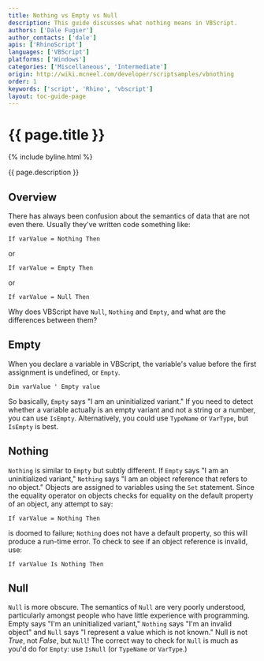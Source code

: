 ```yaml
---
title: Nothing vs Empty vs Null
description: This guide discusses what nothing means in VBScript.
authors: ['Dale Fugier']
author_contacts: ['dale']
apis: ['RhinoScript']
languages: ['VBScript']
platforms: ['Windows']
categories: ['Miscellaneous', 'Intermediate']
origin: http://wiki.mcneel.com/developer/scriptsamples/vbnothing
order: 1
keywords: ['script', 'Rhino', 'vbscript']
layout: toc-guide-page
---
```


# {{ page.title }}

{% include byline.html %}

{{ page.description }}

## Overview

There has always been confusion about the semantics of data that are not even there.  Usually they've written code something like:

```vbnet
If varValue = Nothing Then
```

or

```vbnet
If varValue = Empty Then
```

or

```vbnet
If varValue = Null Then
```

Why does VBScript have `Null`, `Nothing` and `Empty`, and what are the differences between them?

## Empty

When you declare a variable in VBScript, the variable's value before the first assignment is undefined, or `Empty`.

```vbnet
Dim varValue ' Empty value
```

So basically, `Empty` says "I am an uninitialized variant."  If you need to detect whether a variable actually is an empty variant and not a string or a number, you can use `IsEmpty`.  Alternatively, you could use `TypeName` or `VarType`, but `IsEmpty` is best.

## Nothing

`Nothing` is similar to `Empty` but subtly different.  If `Empty` says "I am an uninitialized variant," `Nothing` says "I am an object reference that refers to no object."  Objects are assigned to variables using the `Set` statement.  Since the equality operator on objects checks for equality on the default property of an object, any attempt to say:

```vbnet
If varValue = Nothing Then
```

is doomed to failure; `Nothing` does not have a default property, so this will produce a run-time error.  To check to see if an object reference is invalid, use:

```vbnet
If varValue Is Nothing Then
```

## Null

`Null` is more obscure.  The semantics of `Null` are very poorly understood, particularly amongst people who have little experience with programming.  Empty says "I'm an uninitialized variant," `Nothing` says "I'm an invalid object" and `Null` says "I represent a value which is not known."  Null is not *True*, not *False*, but `Null`! The correct way to check for `Null` is much as you'd do for `Empty`: use `IsNull` (or `TypeName` or `VarType`.)
